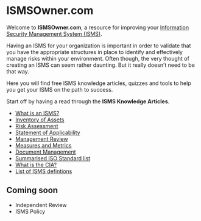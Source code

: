 # ISMSOwner.com

Welcome to **ISMSOwner.com**, a resource for improving your [Information Security Management System (ISMS)](what-is-an-isms.md).

Having an ISMS for your organization is important in order to validate that you have the appropriate structures in place to identify and effectively manage risks within your environment. Often though, the very thought of creating an ISMS can seem rather daunting. But it really doesn’t need to be that way.

Here you will find free ISMS knowledge articles, quizzes and tools to help you get your ISMS on the path to success.

Start off by having a read through the **ISMS Knowledge Articles**.

* [What is an ISMS?](what-is-an-isms.md)
* [Inventory of Assets](inventory-of-assets.md)
* [Risk Assessment](risk-assessment.md)
* [Statement of Applicability](statement-of-applicability.md)
* [Management Review](management-review.md)
* [Measures and Metrics](measures-and-metrics.md)
* [Document Management](document-management.md)
* [Summarised ISO Standard list](isms-iso-standards-summarised-list.md)
* [What is the CIA?](what-is-the-cia-in-the-isms.md)
* [List of ISMS defintions](isms-list-of-definitions.md)

## Coming soon

* Independent Review
* ISMS Policy
